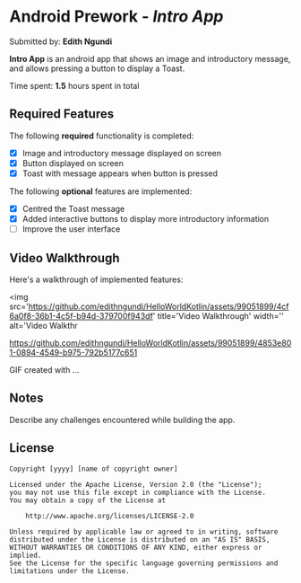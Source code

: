 # Android Prework - *Intro App*

Submitted by: **Edith Ngundi**

**Intro App** is an android app that shows an image and introductory message, and allows pressing a button to display a Toast. 

Time spent: **1.5** hours spent in total

## Required Features

The following **required** functionality is completed:

* [x] Image and introductory message displayed on screen
* [x] Button displayed on screen
* [x] Toast with message appears when button is pressed 

The following **optional** features are implemented:

* [x] Centred the Toast message
* [x] Added interactive buttons to display more introductory information
* [ ] Improve the user interface

## Video Walkthrough

Here's a walkthrough of implemented features:

<img src='https://github.com/edithngundi/HelloWorldKotlin/assets/99051899/4cf6a0f8-36b1-4c5f-b94d-379700f943df' title='Video Walkthrough' width='' alt='Video Walkthr

https://github.com/edithngundi/HelloWorldKotlin/assets/99051899/4853e801-0894-4549-b975-792b5177c651


<!-- Replace this with whatever GIF tool you used! -->
GIF created with ...  
<!-- Recommended tools:
[Kap](https://getkap.co/) for macOS
[ScreenToGif](https://www.screentogif.com/) for Windows
[peek](https://github.com/phw/peek) for Linux. -->

## Notes

Describe any challenges encountered while building the app.

## License

    Copyright [yyyy] [name of copyright owner]

    Licensed under the Apache License, Version 2.0 (the "License");
    you may not use this file except in compliance with the License.
    You may obtain a copy of the License at

        http://www.apache.org/licenses/LICENSE-2.0

    Unless required by applicable law or agreed to in writing, software
    distributed under the License is distributed on an "AS IS" BASIS,
    WITHOUT WARRANTIES OR CONDITIONS OF ANY KIND, either express or implied.
    See the License for the specific language governing permissions and
    limitations under the License.
